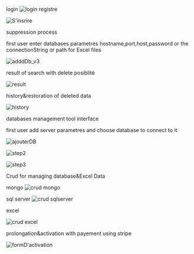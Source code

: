 login
![login](https://github.com/houssam15/PFE-FrontEnd/assets/72769497/e3edf302-5f70-4323-8aa0-d1340cd3c2c5)
registre

![S'insrire](https://github.com/houssam15/PFE-FrontEnd/assets/72769497/f6d71082-efa7-4b36-9080-ca8f3e5ade90)

suppression process

first user enter databases parametres hostname,port,host,password or the connectionString or path for Excel files

![adddDb_v3](https://github.com/houssam15/PFE-FrontEnd/assets/72769497/fd89cbcc-bb0f-43a6-91a2-23a3621e0107)

result of search with delete posiblité

![result](https://github.com/houssam15/PFE-FrontEnd/assets/72769497/70919f46-0797-46cf-83ff-8c5b09b39033)

history&restoration of deleted data

![history](https://github.com/houssam15/PFE-FrontEnd/assets/72769497/ebc0590f-990f-423d-8b37-17dc944aed9d)

databases management tool interface

first user add server parametres and choose database to connect to it 


![ajouterDB](https://github.com/houssam15/PFE-FrontEnd/assets/72769497/c35b2b13-9c82-4368-a2a6-6dae2115e1e4)


![step2](https://github.com/houssam15/PFE-FrontEnd/assets/72769497/7b8e1128-54ea-4509-b940-b5a52a667c22)

![step3](https://github.com/houssam15/PFE-FrontEnd/assets/72769497/88a87d61-d735-49fb-8b15-65dde158057f)

Crud for managing database&Excel Data

mongo
![crud mongo](https://github.com/houssam15/PFE-FrontEnd/assets/72769497/32ac7675-cf76-493c-b6c9-5720c609b506)

sql server
![crud sqlserver](https://github.com/houssam15/PFE-FrontEnd/assets/72769497/9bdd79c3-c0d0-4025-9688-7ba43ac76eaa)

excel

![crud excel ](https://github.com/houssam15/PFE-FrontEnd/assets/72769497/c7819cc5-51dd-4995-907b-2253265073e2)

prolongation&activation with payement using stripe

![formD'activation](https://github.com/houssam15/PFE-FrontEnd/assets/72769497/ebe25eda-727b-4622-bb1c-b9a79c5a1b34)

